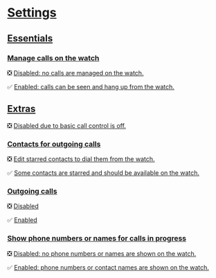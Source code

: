 # [Settings](lk:screen)

## [Essentials](lk:essentials_group)

### [Manage calls on the watch](lk:essentials)

❎ [Disabled: no calls are managed on the watch.](lk:essentials_off)

✅ [Enabled: calls can be seen and hang up from the watch.](lk:essentials_on)

## [Extras](lk:extras_group)

❎ [Disabled due to basic call control is off.](lk:disabled_due_to_essentials_are_off)

### [Contacts for outgoing calls](lk:contacts)

❎ [Edit starred contacts to dial them from the watch.](lk:contacts_off)

✅ [Some contacts are starred and should be available on the watch.](lk:contacts_on)

### [Outgoing calls](lk:outgoing_calls)

❎ [Disabled](lk:outgoing_calls_off)

✅ [Enabled](lk:outgoing_calls_on)

### [Show phone numbers or names for calls in progress](lk:call_info)

❎ [Disabled: no phone numbers or names are shown on the watch.](lk:call_info_off)

✅ [Enabled: phone numbers or contact names are shown on the watch.](lk:call_info_on)

